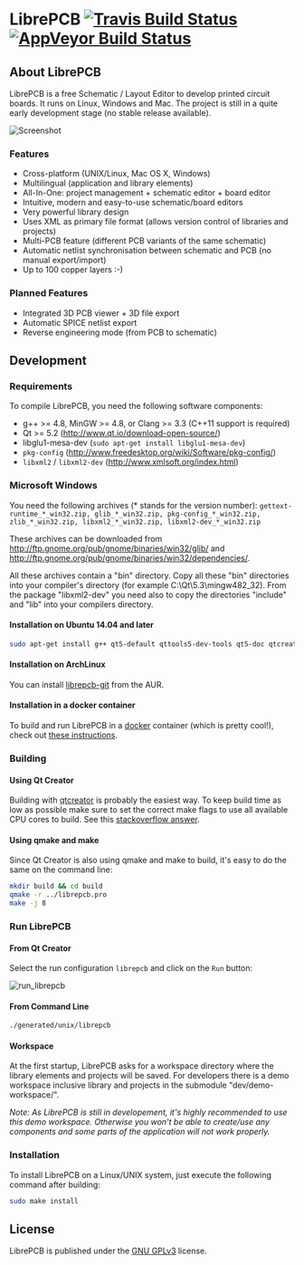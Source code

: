 # LibrePCB [![Travis Build Status](https://travis-ci.org/LibrePCB/LibrePCB.svg?branch=master)](https://travis-ci.org/LibrePCB/LibrePCB) [![AppVeyor Build Status](https://ci.appveyor.com/api/projects/status/3npw66djux4kv82f/branch/master?svg=true)](https://ci.appveyor.com/project/ubruhin/librepcb/branch/master)

## About LibrePCB

LibrePCB is a free Schematic / Layout Editor to develop printed circuit boards.
It runs on Linux, Windows and Mac. The project is still in a quite early
development stage (no stable release available).

![Screenshot](doc/screenshot.png)

### Features
- Cross-platform (UNIX/Linux, Mac OS X, Windows)
- Multilingual (application and library elements)
- All-In-One: project management + schematic editor + board editor
- Intuitive, modern and easy-to-use schematic/board editors
- Very powerful library design
- Uses XML as primary file format (allows version control of libraries and projects)
- Multi-PCB feature (different PCB variants of the same schematic)
- Automatic netlist synchronisation between schematic and PCB (no manual export/import)
- Up to 100 copper layers :-)

### Planned Features
- Integrated 3D PCB viewer + 3D file export
- Automatic SPICE netlist export
- Reverse engineering mode (from PCB to schematic)


## Development

### Requirements

To compile LibrePCB, you need the following software components:
- g++ >= 4.8, MinGW >= 4.8, or Clang >= 3.3 (C++11 support is required)
- Qt >= 5.2 (http://www.qt.io/download-open-source/)
- libglu1-mesa-dev (`sudo apt-get install libglu1-mesa-dev`)
- `pkg-config` (http://www.freedesktop.org/wiki/Software/pkg-config/)
- `libxml2` / `libxml2-dev` (http://www.xmlsoft.org/index.html)

### Microsoft Windows
You need the following archives (* stands for the version number):
`gettext-runtime_*_win32.zip, glib_*_win32.zip, pkg-config_*_win32.zip, zlib_*_win32.zip, libxml2_*_win32.zip, libxml2-dev_*_win32.zip`

These archives can be downloaded from http://ftp.gnome.org/pub/gnome/binaries/win32/glib/ and http://ftp.gnome.org/pub/gnome/binaries/win32/dependencies/.

All these archives contain a "bin" directory. Copy all these "bin" directories into your compiler's directory (for example C:\Qt\5.3\mingw482_32\). From the package "libxml2-dev" you need also to copy the directories "include" and "lib" into your compilers directory.

#### Installation on Ubuntu 14.04 and later

```bash
sudo apt-get install g++ qt5-default qttools5-dev-tools qt5-doc qtcreator libglu1-mesa-dev pkg-config libxml2 libxml2-dev
```

#### Installation on ArchLinux

You can install [librepcb-git](https://aur.archlinux.org/packages/librepcb-git/) from the AUR.

#### Installation in a docker container

To build and run LibrePCB in a [docker](https://www.docker.com/) container (which is pretty cool!), check out [these instructions](https://github.com/LibrePCB/LibrePCB/tree/master/dev/docker).

### Building

#### Using Qt Creator

Building with [qtcreator](http://doc.qt.io/qtcreator/) is probably the easiest
way.  To keep build time as low as possible make sure to set the correct make
flags to use all available CPU cores to build. See this [stackoverflow
answer](https://stackoverflow.com/questions/8860712/setting-default-make-options-for-qt-creator).

#### Using qmake and make

Since Qt Creator is also using qmake and make to build, it's easy to do the same
on the command line:

```bash
mkdir build && cd build
qmake -r ../librepcb.pro
make -j 8
```

### Run LibrePCB

#### From Qt Creator

Select the run configuration `librepcb` and click on the `Run` button:

![run_librepcb](https://cloud.githubusercontent.com/assets/5374821/11880865/82574916-a503-11e5-9ec1-ad79b0e2d0d5.png)

#### From Command Line

```bash
./generated/unix/librepcb
```

#### Workspace

At the first startup, LibrePCB asks for a workspace directory where the library
elements and projects will be saved.  For developers there is a demo workspace
inclusive library and projects in the submodule "dev/demo-workspace/".

*Note: As LibrePCB is still in developement, it's highly recommended to use this 
demo workspace. Otherwise you won't be able to create/use any components and some 
parts of the application will not work properly.*

### Installation

To install LibrePCB on a Linux/UNIX system, just execute the following command after building:

```bash
sudo make install
```

## License

LibrePCB is published under the [GNU GPLv3](http://www.gnu.org/licenses/gpl-3.0.html) license.
